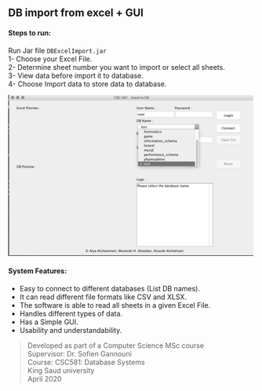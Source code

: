 ## DB import from excel + GUI

#### Steps to run:  
Run Jar file  ```DBExcelImport.jar```  
1- Choose your Excel File.  
2- Determine sheet number you want to import or select all sheets.  
3- View data before import it to database.  
4- Choose Import data to store data to database.

<img src="https://github.com/Mhz95/DBExcelImport/blob/master/scrn.png" width="500">
 
#### System Features:  
- Easy to connect to different databases (List DB names).  
- It can read different file formats like CSV and XLSX.  
- The software is able to read all sheets in a given Excel File.  
- Handles different types of data.  
- Has a Simple GUI.  
- Usability and understandability.   


> Developed as part of a Computer Science MSc course   
> Supervisor: Dr. Sofien Gannouni   
> Course: CSC581: Database Systems   
> King Saud university    
> April 2020
